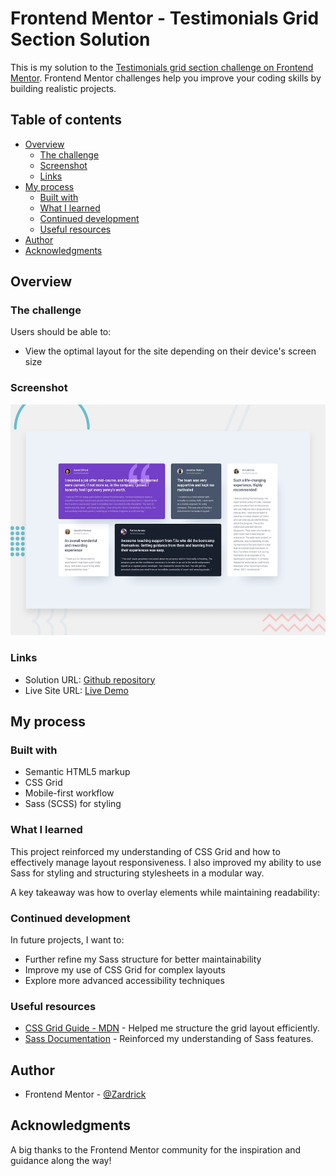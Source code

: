 # Frontend Mentor - Testimonials Grid Section Solution

This is my solution to the [Testimonials grid section challenge on Frontend Mentor](https://www.frontendmentor.io/challenges/testimonials-grid-section-Nnw6J7Un7). Frontend Mentor challenges help you improve your coding skills by building realistic projects.

## Table of contents

- [Overview](#overview)
  - [The challenge](#the-challenge)
  - [Screenshot](#screenshot)
  - [Links](#links)
- [My process](#my-process)
  - [Built with](#built-with)
  - [What I learned](#what-i-learned)
  - [Continued development](#continued-development)
  - [Useful resources](#useful-resources)
- [Author](#author)
- [Acknowledgments](#acknowledgments)

## Overview

### The challenge

Users should be able to:

- View the optimal layout for the site depending on their device's screen size

### Screenshot

![](./preview.jpg)

### Links

- Solution URL: [Github repository](https://github.com/zardrick/testimonials-grid-section)
- Live Site URL: [Live Demo](https://zardrick.github.io/testimonials-grid-section)

## My process

### Built with

- Semantic HTML5 markup
- CSS Grid
- Mobile-first workflow
- Sass (SCSS) for styling

### What I learned

This project reinforced my understanding of CSS Grid and how to effectively manage layout responsiveness. I also improved my ability to use Sass for styling and structuring stylesheets in a modular way.

A key takeaway was how to overlay elements while maintaining readability:

### Continued development

In future projects, I want to:

- Further refine my Sass structure for better maintainability
- Improve my use of CSS Grid for complex layouts
- Explore more advanced accessibility techniques

### Useful resources

- [CSS Grid Guide - MDN](https://developer.mozilla.org/en-US/docs/Web/CSS/CSS_Grid_Layout) - Helped me structure the grid layout efficiently.
- [Sass Documentation](https://sass-lang.com/documentation) - Reinforced my understanding of Sass features.

## Author

- Frontend Mentor - [@Zardrick](https://www.frontendmentor.io/profile/Zardrick)

## Acknowledgments

A big thanks to the Frontend Mentor community for the inspiration and guidance along the way!

